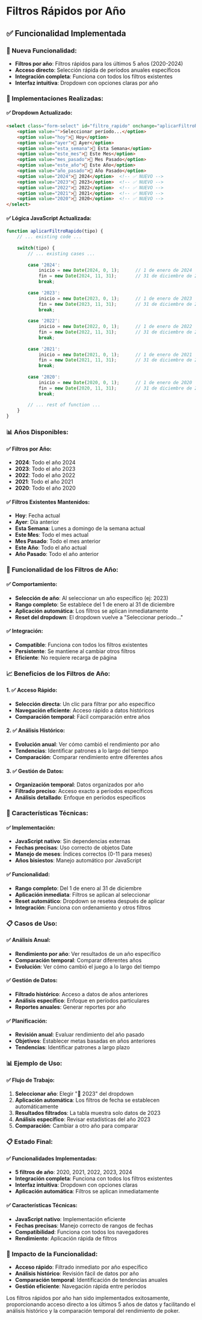 # Filtros Rápidos por Año

## ✅ **Funcionalidad Implementada**

### **🎯 Nueva Funcionalidad:**
- **Filtros por año**: Filtros rápidos para los últimos 5 años (2020-2024)
- **Acceso directo**: Selección rápida de períodos anuales específicos
- **Integración completa**: Funciona con todos los filtros existentes
- **Interfaz intuitiva**: Dropdown con opciones claras por año

### **🔧 Implementaciones Realizadas:**

#### **✅ Dropdown Actualizado:**
```html
<select class="form-select" id="filtro_rapido" onchange="aplicarFiltroRapido(this.value)">
    <option value="">Seleccionar período...</option>
    <option value="hoy">📅 Hoy</option>
    <option value="ayer">📅 Ayer</option>
    <option value="esta_semana">📅 Esta Semana</option>
    <option value="este_mes">📅 Este Mes</option>
    <option value="mes_pasado">📅 Mes Pasado</option>
    <option value="este_año">📅 Este Año</option>
    <option value="año_pasado">📅 Año Pasado</option>
    <option value="2024">📅 2024</option>  <!-- ✅ NUEVO -->
    <option value="2023">📅 2023</option>  <!-- ✅ NUEVO -->
    <option value="2022">📅 2022</option>  <!-- ✅ NUEVO -->
    <option value="2021">📅 2021</option>  <!-- ✅ NUEVO -->
    <option value="2020">📅 2020</option>  <!-- ✅ NUEVO -->
</select>
```

#### **✅ Lógica JavaScript Actualizada:**
```javascript
function aplicarFiltroRapido(tipo) {
    // ... existing code ...
    
    switch(tipo) {
        // ... existing cases ...
        
        case '2024':
            inicio = new Date(2024, 0, 1);      // 1 de enero de 2024
            fin = new Date(2024, 11, 31);       // 31 de diciembre de 2024
            break;
            
        case '2023':
            inicio = new Date(2023, 0, 1);      // 1 de enero de 2023
            fin = new Date(2023, 11, 31);       // 31 de diciembre de 2023
            break;
            
        case '2022':
            inicio = new Date(2022, 0, 1);      // 1 de enero de 2022
            fin = new Date(2022, 11, 31);       // 31 de diciembre de 2022
            break;
            
        case '2021':
            inicio = new Date(2021, 0, 1);      // 1 de enero de 2021
            fin = new Date(2021, 11, 31);       // 31 de diciembre de 2021
            break;
            
        case '2020':
            inicio = new Date(2020, 0, 1);      // 1 de enero de 2020
            fin = new Date(2020, 11, 31);       // 31 de diciembre de 2020
            break;
            
        // ... rest of function ...
    }
}
```

### **📊 Años Disponibles:**

#### **✅ Filtros por Año:**
- **2024**: Todo el año 2024
- **2023**: Todo el año 2023
- **2022**: Todo el año 2022
- **2021**: Todo el año 2021
- **2020**: Todo el año 2020

#### **✅ Filtros Existentes Mantenidos:**
- **Hoy**: Fecha actual
- **Ayer**: Día anterior
- **Esta Semana**: Lunes a domingo de la semana actual
- **Este Mes**: Todo el mes actual
- **Mes Pasado**: Todo el mes anterior
- **Este Año**: Todo el año actual
- **Año Pasado**: Todo el año anterior

### **🎯 Funcionalidad de los Filtros de Año:**

#### **✅ Comportamiento:**
- **Selección de año**: Al seleccionar un año específico (ej: 2023)
- **Rango completo**: Se establece del 1 de enero al 31 de diciembre
- **Aplicación automática**: Los filtros se aplican inmediatamente
- **Reset del dropdown**: El dropdown vuelve a "Seleccionar período..."

#### **✅ Integración:**
- **Compatible**: Funciona con todos los filtros existentes
- **Persistente**: Se mantiene al cambiar otros filtros
- **Eficiente**: No requiere recarga de página

### **📈 Beneficios de los Filtros de Año:**

#### **1. ✅ Acceso Rápido:**
- **Selección directa**: Un clic para filtrar por año específico
- **Navegación eficiente**: Acceso rápido a datos históricos
- **Comparación temporal**: Fácil comparación entre años

#### **2. ✅ Análisis Histórico:**
- **Evolución anual**: Ver cómo cambió el rendimiento por año
- **Tendencias**: Identificar patrones a lo largo del tiempo
- **Comparación**: Comparar rendimiento entre diferentes años

#### **3. ✅ Gestión de Datos:**
- **Organización temporal**: Datos organizados por año
- **Filtrado preciso**: Acceso exacto a períodos específicos
- **Análisis detallado**: Enfoque en períodos específicos

### **🔧 Características Técnicas:**

#### **✅ Implementación:**
- **JavaScript nativo**: Sin dependencias externas
- **Fechas precisas**: Uso correcto de objetos Date
- **Manejo de meses**: Índices correctos (0-11 para meses)
- **Años bisiestos**: Manejo automático por JavaScript

#### **✅ Funcionalidad:**
- **Rango completo**: Del 1 de enero al 31 de diciembre
- **Aplicación inmediata**: Filtros se aplican al seleccionar
- **Reset automático**: Dropdown se resetea después de aplicar
- **Integración**: Funciona con ordenamiento y otros filtros

### **📋 Casos de Uso:**

#### **✅ Análisis Anual:**
- **Rendimiento por año**: Ver resultados de un año específico
- **Comparación temporal**: Comparar diferentes años
- **Evolución**: Ver cómo cambió el juego a lo largo del tiempo

#### **✅ Gestión de Datos:**
- **Filtrado histórico**: Acceso a datos de años anteriores
- **Análisis específico**: Enfoque en períodos particulares
- **Reportes anuales**: Generar reportes por año

#### **✅ Planificación:**
- **Revisión anual**: Evaluar rendimiento del año pasado
- **Objetivos**: Establecer metas basadas en años anteriores
- **Tendencias**: Identificar patrones a largo plazo

### **📊 Ejemplo de Uso:**

#### **✅ Flujo de Trabajo:**
1. **Seleccionar año**: Elegir "📅 2023" del dropdown
2. **Aplicación automática**: Los filtros de fecha se establecen automáticamente
3. **Resultados filtrados**: La tabla muestra solo datos de 2023
4. **Análisis específico**: Revisar estadísticas del año 2023
5. **Comparación**: Cambiar a otro año para comparar

### **📋 Estado Final:**

#### **✅ Funcionalidades Implementadas:**
- **5 filtros de año**: 2020, 2021, 2022, 2023, 2024
- **Integración completa**: Funciona con todos los filtros existentes
- **Interfaz intuitiva**: Dropdown con opciones claras
- **Aplicación automática**: Filtros se aplican inmediatamente

#### **✅ Características Técnicas:**
- **JavaScript nativo**: Implementación eficiente
- **Fechas precisas**: Manejo correcto de rangos de fechas
- **Compatibilidad**: Funciona con todos los navegadores
- **Rendimiento**: Aplicación rápida de filtros

### **🎯 Impacto de la Funcionalidad:**
- **Acceso rápido**: Filtrado inmediato por año específico
- **Análisis histórico**: Revisión fácil de datos por año
- **Comparación temporal**: Identificación de tendencias anuales
- **Gestión eficiente**: Navegación rápida entre períodos

Los filtros rápidos por año han sido implementados exitosamente, proporcionando acceso directo a los últimos 5 años de datos y facilitando el análisis histórico y la comparación temporal del rendimiento de poker.
